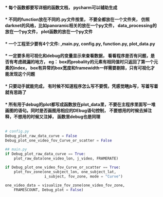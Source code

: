 #### * 每个函数都要写详细的函数文档， pycharm可以辅助生成

#### * 不同的function放在不同的.py文件按里， 不要全都放在一个文件夹， 仿照darknet的风格，比如panoramic相关的放在一个py文件， data_processing的放在一个py文件， plot函数的放在一个py文件

#### * 一个工程至少要有4个文件: ,main.py, config.py, function.py, plot_data.py

#### * 一定要多用可视化和debug的变量显示来查看数据， 看看程序是否有问题，是否有考虑疏漏的地方， eg： box的probality的元素有相同值时只返回了第一个元素的index， box有异常的box宽度和framewidth一样需要剔除，只有可视化才能发现这个问题


#### * 只要动手就能完成， 有时候不知道程序怎么写不要慌，凭感觉瞎jb写，写着写着就有思路了

#### * 所有用于debug的plot都写成函数放在plot_data里，不要在主程序里面写一堆画图的语句。同时是否画图用相应的DEbug语句控制， 不要想用的时候去掉注释，不想用的时候又注掉， 函数里debug也是同理
```python

# config.py
Debug_plot_raw_data_curve = False
Debug_plot_one_video_fov_Curve_or_scatter = False

## main.py
if Debug_plot_raw_data_curve == True:
    plot_raw_data(one_video_lon, j_video, FRAMERATE)
    
if Debug_plot_one_video_fov_Curve_or_scatter == True:
    plot_fov_zone(one_subject_lon, one_subject_lat,
                  i_subject, fov_zone, mode = "Curve")

one_video_data = visualize_fov_zone(one_video_fov_zone,
    FRAMESCOUNT, Debug_plot = False)

```
